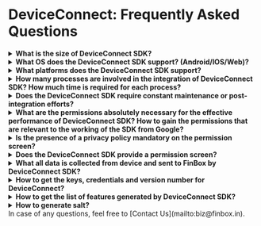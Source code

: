 # DeviceConnect: Frequently Asked Questions

&NewLine;
&NewLine;
<details>
<summary><b>What is the size of DeviceConnect SDK?</b></summary>

The size of the SDK is ~300 kB which is integrated in the lending application.
</details>
&NewLine;
&NewLine;
<details>
<summary><b>What OS does the DeviceConnect SDK support? (Android/IOS/Web)?</b></summary>

The SDK is currently available only in Android.
</details>
&NewLine;
&NewLine;
<details>
<summary><b>What platforms does the DeviceConnect SDK support?</b></summary>

The SDK currently supports Java, Kotlin, React Native, Flutter, Cordova, Ionic Angular, and Ionic Capacitor.
</details>
&NewLine;
&NewLine;
<details>
<summary><b>How many processes are involved in the integration of DeviceConnect SDK? How much time is required for each process?</b></summary>

There are 2 processes involved.
&NewLine;

| Process                       | Time Required                                             |
|-------------------------------|-----------------------------------------------------------|
| SDK integration               | 1 day  (Provided all required permissions are available)  |
| Server-to-server integration  | 1 day                                                     |
</details>
&NewLine;
&NewLine;
<details>
<summary><b>Does the DeviceConnect SDK require constant maintenance or post-integration efforts?</b></summary>

No. Once integrated, the DeviceConnect SDK functions on its own.
</details>
&NewLine;
&NewLine;
<details>
<summary><b>What are the permissions absolutely necessary for the effective performance of DeviceConnect SDK? How to gain the permissions that are relevant to the working of the SDK from Google?</b></summary>

For the effective performance of DeviceConnect SDK, read SMS permission and Apps list permission is required. With each permission available, the performance of the SDK improves.
&NewLine;
&NewLine;
FinBox will assist you in obtaining all the relevant permissions (SMS, Location, Device Metadata, Apps) from Google.
</details>
&NewLine;
&NewLine;
<details>
<summary><b>Is the presence of a privacy policy mandatory on the permission screen?</b></summary>

Yes, the presence of links to the privacy policy of both FinBox and the Partner needs to be present on the permission screen or in the ‘Privacy Policy’ section. This is a requirement by the RBI and is also essential for Google approval process.
</details>
&NewLine;
&NewLine;
<details>
<summary><b>Does the DeviceConnect SDK provide a permission screen?</b></summary>

No, the permission screen has to be developed by the partner according to their UI. FinBox provides all the relevant content and expertise. There is no UI element attached to DeviceConnect product.
</details>
&NewLine;
&NewLine;
<details>
<summary><b>What all data is collected from device and sent to FinBox by DeviceConnect SDK?</b></summary>

The DeviceConnect SDK accesses only anonymized data which includes non-PII transactional SMS, location data, and apps data from the user’s device based on the granted permissions.
</details>
&NewLine;
&NewLine;
<details>
<summary><b>How to get the keys, credentials and version number for DeviceConnect?</b></summary>

FinBox will communicate the keys and credentials after relevant processing between the parties. For more information, [Contact Us](mailto:biz@finbox.in).
</details>
&NewLine;
&NewLine;
<details>
<summary><b>How to get the list of features generated by DeviceConnect SDK?</b></summary>

FinBox will share the list of features after initial discussions. For more details about this, [Contact Us](mailto:biz@finbox.in).
</details>
&NewLine;
&NewLine;
<details>
<summary><b>How to generate salt?</b></summary>

Salt is required for authentication and the generation details are under available under [Salt Generation](/device-connect/salt-generation.html) section
</details>
&NewLine;
&NewLine;
In case of any questions, feel free to [Contact Us](mailto:biz@finbox.in).
